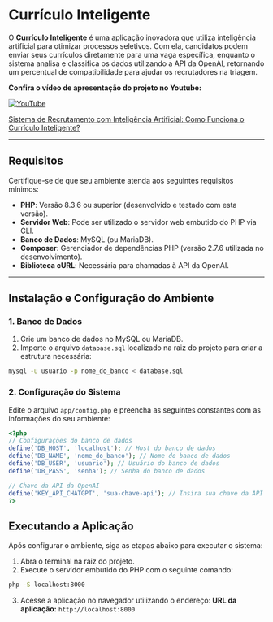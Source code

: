 # Currículo Inteligente

O **Currículo Inteligente** é uma aplicação inovadora que utiliza inteligência artificial para otimizar processos seletivos. Com ela, candidatos podem enviar seus currículos diretamente para uma vaga específica, enquanto o sistema analisa e classifica os dados utilizando a API da OpenAI, retornando um percentual de compatibilidade para ajudar os recrutadores na triagem.

**Confira o vídeo de apresentação do projeto no Youtube:**

[![YouTube](https://img.shields.io/badge/YouTube-FF0000?style=for-the-badge&logo=youtube&logoColor=white)](https://youtu.be/DzCib6WRFjU)

<a href="https://youtu.be/DzCib6WRFjU" target="_blank">Sistema de Recrutamento com Inteligência Artificial: Como Funciona o Currículo Inteligente?</a>

---

## Requisitos

Certifique-se de que seu ambiente atenda aos seguintes requisitos mínimos:

- **PHP**: Versão 8.3.6 ou superior (desenvolvido e testado com esta versão).
- **Servidor Web**: Pode ser utilizado o servidor web embutido do PHP via CLI.
- **Banco de Dados**: MySQL (ou MariaDB).
- **Composer**: Gerenciador de dependências PHP (versão 2.7.6 utilizada no desenvolvimento).
- **Biblioteca cURL**: Necessária para chamadas à API da OpenAI.

---

## Instalação e Configuração do Ambiente

### 1. Banco de Dados

1. Crie um banco de dados no MySQL ou MariaDB.
2. Importe o arquivo `database.sql` localizado na raiz do projeto para criar a estrutura necessária:

```bash
mysql -u usuario -p nome_do_banco < database.sql
```

### 2. Configuração do Sistema

Edite o arquivo `app/config.php` e preencha as seguintes constantes com as informações do seu ambiente:

```php
<?php
// Configurações do banco de dados
define('DB_HOST', 'localhost'); // Host do banco de dados
define('DB_NAME', 'nome_do_banco'); // Nome do banco de dados
define('DB_USER', 'usuario'); // Usuário do banco de dados
define('DB_PASS', 'senha'); // Senha do banco de dados

// Chave da API da OpenAI
define('KEY_API_CHATGPT', 'sua-chave-api'); // Insira sua chave da API da OpenAI
?>
```

## Executando a Aplicação

Após configurar o ambiente, siga as etapas abaixo para executar o sistema:

1. Abra o terminal na raiz do projeto.
2. Execute o servidor embutido do PHP com o seguinte comando:

```bash
php -S localhost:8000
```

3. Acesse a aplicação no navegador utilizando o endereço:
**URL da aplicação:** `http://localhost:8000`
